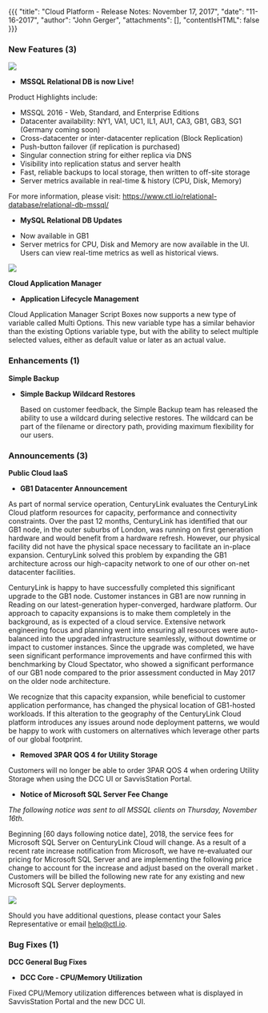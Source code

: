 {{{
"title": "Cloud Platform - Release Notes: November 17, 2017",
"date": "11-16-2017",
"author": "John Gerger",
"attachments": [],
"contentIsHTML": false
}}}

### New Features (3)

![](../../images/release_notes/2017-11-16/relationaldb-logo-green.png)


* __MSSQL Relational DB is now Live!__

Product Highlights include:
- MSSQL 2016 - Web, Standard, and Enterprise Editions
- Datacenter availability: NY1, VA1, UC1, IL1, AU1, CA3, GB1, GB3, SG1 (Germany coming soon)
- Cross-datacenter or inter-datacenter replication (Block Replication)
- Push-button failover (if replication is purchased)
- Singular connection string for either replica via DNS
- Visibility into replication status and server health
- Fast, reliable backups to local storage, then written to off-site storage
- Server metrics available in real-time & history (CPU, Disk, Memory)

For more information, please visit: https://www.ctl.io/relational-database/relational-db-mssql/



* __MySQL Relational DB Updates__


- Now available in GB1
- Server metrics for CPU, Disk and Memory are now available in the UI.  Users can view real-time metrics as well as historical views.

![](../../images/release_notes/2017-11-16/RDBS_Metrics.png)

__Cloud Application Manager__

* __Application Lifecycle Management__


Cloud Application Manager Script Boxes now supports a new type of variable called Multi Options. This new variable type has a similar behavior than the existing Options variable type, but with the ability to select multiple selected values, either as default value or later as an actual value.

### Enhancements (1)

__Simple Backup__

* __Simple Backup Wildcard Restores__

   Based on customer feedback, the Simple Backup team has released the ability to use a wildcard during selective restores. The wildcard can be part of the filename or directory path, providing maximum flexibility for our users.

### Announcements (3)

__Public Cloud IaaS__

* __GB1 Datacenter Announcement__

As part of normal service operation, CenturyLink evaluates the CenturyLink Cloud platform resources for capacity, performance and connectivity constraints.  Over the past 12 months, CenturyLink has identified that our GB1 node, in the outer suburbs of London, was running on first generation hardware and would benefit from a hardware refresh.  However, our physical facility did not have the physical space necessary to facilitate an in-place expansion.  CenturyLink solved this problem by expanding the GB1 architecture across our high-capacity network to one of our other on-net datacenter facilities.

CenturyLink is happy to have successfully completed this significant upgrade to the GB1 node.  Customer instances in GB1 are now running in Reading on our latest-generation hyper-converged, hardware platform.  Our approach to capacity expansions is to make them completely in the background, as is expected of a cloud service.  Extensive network engineering focus and planning went into ensuring all resources were auto-balanced into the upgraded infrastructure seamlessly, without downtime or impact to customer instances.  Since the upgrade was completed, we have seen significant performance improvements and have confirmed this with benchmarking by Cloud Spectator, who showed a significant performance of our GB1 node compared to the prior assessment conducted in May 2017 on the older node architecture.

We recognize that this capacity expansion, while beneficial to customer application performance, has changed the physical location of GB1-hosted workloads.  If this alteration to the geography of the CenturyLink Cloud platform introduces any issues around node deployment patterns, we would be happy to work with customers on alternatives which leverage other parts of our global footprint.

* __Removed 3PAR QOS 4 for Utility Storage__

Customers will no longer be able to order 3PAR QOS 4 when ordering Utility Storage when using the DCC UI or SavvisStation Portal.

* __Notice of Microsoft SQL Server Fee Change__

*The following notice was sent to all MSSQL clients on Thursday, November 16th.*  

Beginning [60 days following notice date], 2018, the service fees for Microsoft SQL Server on CenturyLink Cloud will change. As a result of a recent rate increase notification from Microsoft, we have re-evaluated our pricing for Microsoft SQL Server and are implementing the following price change to account for the increase and adjust based on the overall market .
Customers will be billed the following new rate for any existing and new Microsoft SQL Server deployments.

![](../../images/release_notes/2017-11-16/MSSQL_rate_change.png)

Should you have additional questions, please contact your Sales Representative or email help@ctl.io.

### Bug Fixes (1)

__DCC General Bug Fixes__

* __DCC Core - CPU/Memory Utilization__

Fixed CPU/Memory utilization differences between what is displayed in SavvisStation Portal and the new DCC UI.
